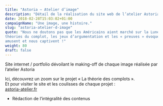```yaml
---
title: "Astoria – Atelier d’image"
description: "Détail de la réalisation du site web de l’atelier Astoria"
date: 2018-02-28T15:03:02+01:00
campaignName: "Une image, une histoire."
slug: "astoria-atelier-d-image"
quote: "Nous ne doutons pas que les Américains aient marché sur la Lune. Mais les
théories du complot, les jeux d’argumentation et les « preuves » évoquées nous
amusent et nous captivent !"
weight: 80
draft: false
---
```


Site internet / portfolio dévoilant le making-off de chaque image réalisée par l’atelier
Astoria

Ici, découvrez un zoom sur le projet « La théorie des complots ».  
Et pour visiter le site et les coulisses de chaque projet :  
[astoria-atelier.fr](http://astoria-atelier.fr/)

- Rédaction de l’intégralité des contenus

